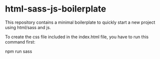 # html-sass-js-boilerplate

This repository contains a minimal boilerplate to quickly start a new project using html/sass and js.

To create the css file included in the index.html file, you have to run this command first: 

npm run sass
